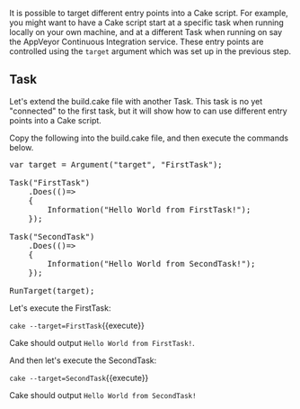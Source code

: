 It is possible to target different entry points into a Cake script.  For example, you might want to have a Cake script start at a specific task when running locally on your own machine, and at a different Task when running on say the AppVeyor Continuous Integration service.  These entry points are controlled using the `target` argument which was set up in the previous step.

## Task

Let's extend the build.cake file with another Task.  This task is no yet "connected" to the first task, but it will show how to can use different entry points into a Cake script.

Copy the following into the build.cake file, and then execute the commands below.

<pre class="file" data-filename="build.cake" data-target="replace">var target = Argument("target", "FirstTask");

Task("FirstTask")
    .Does(()=>
    {
        Information("Hello World from FirstTask!");
    });

Task("SecondTask")
    .Does(()=>
    {
        Information("Hello World from SecondTask!");
    });

RunTarget(target);
</pre>

Let's execute the FirstTask:

`cake --target=FirstTask`{{execute}}

Cake should output `Hello World from FirstTask!`.

And then let's execute the SecondTask:

`cake --target=SecondTask`{{execute}}

Cake should output `Hello World from SecondTask!`

